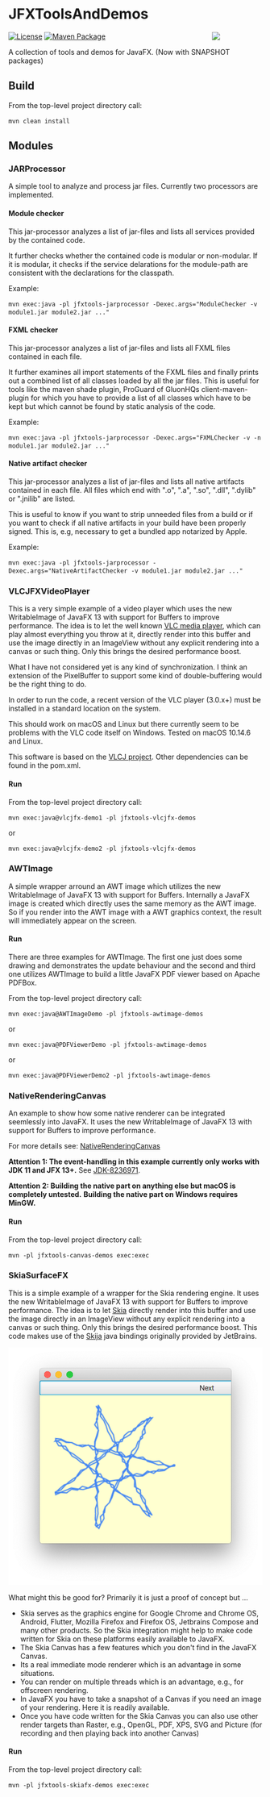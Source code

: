 # JFXToolsAndDemos

[![License](https://img.shields.io/badge/License-Apache%202.0-blue.svg)](https://opensource.org/licenses/Apache-2.0)
[![Maven Package](https://github.com/mipastgt/JFXToolsAndDemos/actions/workflows/maven-publish.yml/badge.svg)](https://github.com/mipastgt/JFXToolsAndDemos/actions/workflows/maven-publish.yml)
<a href="https://foojay.io/today/works-with-openjdk"><img align="right" src="https://github.com/foojayio/badges/raw/main/works_with_openjdk/Works-with-OpenJDK.png" width="100"></a>

A collection of tools and demos for JavaFX. (Now with SNAPSHOT packages)

## Build

From the top-level project directory call:

```
mvn clean install
```

## Modules

### JARProcessor

A simple tool to analyze and process jar files. Currently two processors are implemented.

#### Module checker

This jar-processor analyzes a list of jar-files and lists all services provided
by the contained code.

It further checks whether the contained code is modular or non-modular. If it is
modular, it checks if the service delarations for the module-path are consistent
with the declarations for the classpath.

Example:

```
mvn exec:java -pl jfxtools-jarprocessor -Dexec.args="ModuleChecker -v module1.jar module2.jar ..."
```

#### FXML checker

This jar-processor analyzes a list of jar-files and lists all FXML files
contained in each file.

It further examines all import statements of the FXML files and finally
prints out a combined list of all classes loaded by all the jar files.
This is useful for tools like the maven shade plugin, ProGuard of GluonHQs
client-maven-plugin for which you have to provide a list of all classes
which have to be kept but which cannot be found by static analysis of the
code.

Example:

```
mvn exec:java -pl jfxtools-jarprocessor -Dexec.args="FXMLChecker -v -n module1.jar module2.jar ..."
```

#### Native artifact checker

This jar-processor analyzes a list of jar-files and lists all native artifacts
contained in each file. All files which end with ".o", ".a", ".so", ".dll", ".dylib"
or ".jnilib" are listed.

This is useful to know if you want to strip unneeded files from a build or if you want
to check if all native artifacts in your build have been properly signed. This is, e.g,
necessary to get a bundled app notarized by Apple.

Example:

```
mvn exec:java -pl jfxtools-jarprocessor -Dexec.args="NativeArtifactChecker -v module1.jar module2.jar ..."
```

### VLCJFXVideoPlayer

This is a very simple example of a video player which uses the new WritableImage
of JavaFX 13 with support for Buffers to improve performance. The idea is to let the
well known [VLC media player](http://www.videolan.org/vlc/), which can play almost
everything you throw at it, directly render into
this buffer and use the image directly in an ImageView without any explicit rendering
into a canvas or such thing. Only this brings the desired performance boost.

What I have not considered yet is any kind of synchronization.
I think an extension of the PixelBuffer to support some kind of double-buffering
would be the right thing to do.

In order to run the code, a recent version of the VLC player (3.0.x+) must be installed
in a standard location on the system.

This should work on macOS and Linux but there currently seem to be problems with the VLC code
itself on Windows. Tested on macOS 10.14.6 and Linux.

This software is based on the [VLCJ project](https://github.com/caprica/vlcj).
Other dependencies can be found in the pom.xml.

#### Run

From the top-level project directory call:

```
mvn exec:java@vlcjfx-demo1 -pl jfxtools-vlcjfx-demos
```

or

```
mvn exec:java@vlcjfx-demo2 -pl jfxtools-vlcjfx-demos
```

### AWTImage

A simple wrapper arround an AWT image which utilizes the new WritableImage
of JavaFX 13 with support for Buffers. Internally a JavaFX image is created
which directly uses the same memory as the AWT image. So if you render
into the AWT image with a AWT graphics context, the result will immediately
appear on the screen.

#### Run

There are three examples for AWTImage. The first one just does some drawing and demonstrates the update behaviour
and the second and third one utilizes AWTImage to build a little JavaFX PDF viewer based on Apache PDFBox.

From the top-level project directory call:

```
mvn exec:java@AWTImageDemo -pl jfxtools-awtimage-demos
```

or

```
mvn exec:java@PDFViewerDemo -pl jfxtools-awtimage-demos
```

or

```
mvn exec:java@PDFViewerDemo2 -pl jfxtools-awtimage-demos
```

### NativeRenderingCanvas

An example to show how some native renderer can be integrated seemlessly into JavaFX.
It uses the new WritableImage of JavaFX 13 with support for Buffers to improve performance.

For more details see: [NativeRenderingCanvas](jfxtools-canvas/docs/NativeRenderingCanvas.adoc)

**Attention 1: The event-handling in this example currently only works with JDK 11 and JFX 13+.**
See [JDK-8236971](https://bugs.openjdk.java.net/browse/JDK-8236971).

**Attention 2: Building the native part on anything else but macOS is completely untested.**
**Building the native part on Windows requires MinGW.**

#### Run

From the top-level project directory call:

```
mvn -pl jfxtools-canvas-demos exec:exec
```

### SkiaSurfaceFX

This is a simple example of a wrapper for the Skia rendering engine. It uses the new WritableImage
of JavaFX 13 with support for Buffers to improve performance. The idea is to let [Skia](https://skia.org/)
directly render into this buffer and use the image directly in an ImageView without any explicit rendering
into a canvas or such thing. Only this brings the desired performance boost. This code makes use
of the [Skija](https://github.com/HumbleUI/Skija) java bindings originally provided by JetBrains.

![Demo1](jfxtools-skiafx-demos/demo1.png "SkiaSurfaceFXDemo1")

What might this be good for? Primarily it is just a proof of concept but ...
* Skia serves as the graphics engine for Google Chrome and Chrome OS, Android, Flutter, Mozilla Firefox
  and Firefox OS, Jetbrains Compose and many other products. So the Skia integration might help to
  make code written for Skia on these platforms easily available to JavaFX.
* The Skia Canvas has a few features which you don't find in the JavaFX Canvas.
* Its a real immediate mode renderer which is an advantage in some situations.
* You can render on multiple threads which is an advantage, e.g., for offscreen rendering.
* In JavaFX you have to take a snapshot of a Canvas if you need an image of your rendering.
  Here it is readily available.
* Once you have code written for the Skia Canvas you can also use other render targets than Raster, e.g.,
  OpenGL, PDF, XPS, SVG and Picture (for recording and then playing back into another Canvas)
  

#### Run

From the top-level project directory call:

```
mvn -pl jfxtools-skiafx-demos exec:exec
```




